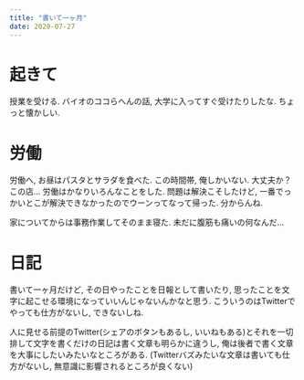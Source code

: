 ```yaml
---
title: "書いて一ヶ月"
date: 2020-07-27
---
```


# 起きて
授業を受ける. バイオのココらへんの話, 大学に入ってすぐ受けたりしたな. ちょっと懐かしい.

# 労働
労働へ, お昼はパスタとサラダを食べた. この時間帯, 俺しかいない. 大丈夫か？この店... 労働はかなりいろんなことをした. 問題は解決こそしたけど, 一番でっかいとこが解決できなかったのでウーンってなって帰った. 分からんね. 

家についてからは事務作業してそのまま寝た. 未だに腹筋も痛いの何なんだ...

# 日記
書いて一ヶ月だけど, その日やったことを日報として書いたり, 思ったことを文字に起こせる環境になっていいんじゃないんかなと思う. こういうのはTwitterでやっても仕方がないし, できないしね.

人に見せる前提のTwitter(シェアのボタンもあるし, いいねもある)とそれを一切排して文字を書くだけの日記は書く文章も明らかに違うし, 俺は後者で書く文章を大事にしたいみたいなところがある. (Twitterバズみたいな文章は書いても仕方がないし, 無意識に影響されるところが良くない)